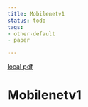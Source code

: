 ```yaml
---
title: Mobilenetv1
status: todo
tags:
- other-default
- paper

---
```


[local pdf](../../../pdfs/mobileNetV1.pdf)

# Mobilenetv1

